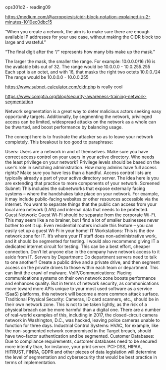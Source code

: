 ops301d2 - reading09

https://medium.com/@acropoiesis/cidr-block-notation-explained-in-2-minutes-1010ec0dbc15 

“When you create a network, the aim is to make sure there are enough available IP addresses for your use case, without making the CIDR block too large and wasteful.”

“The final digit after the “/” represents how many bits make up the mask.”

The larger the mask, the smaller the range. For example:
10.0.0.0/16
/16 is the available bits out of 32.
The range would be 10.0.0.0 - 10.0.255.255
Each spot is an octet, and with 16, that masks the right two octets
10.0.0./24
The range would be 10.0.0.0 - 10.0.0.255

https://www.subnet-calculator.com/cidr.php is really cool

https://www.comptia.org/blog/security-awareness-training-network-segmentation 

Network segmentation is a great way to deter malicious actors seeking easy opportunity targets. Additionally, by segmenting the network, privileged access can be limited, widespread attacks on the network as a whole can be thwarted, and boost performance by balancing usage.

The concept here is to frustrate the attacker so as to leave your network completely. This breakout is too good to paraphrase: 

Users: Users are a network in and of themselves. Make sure you have correct access control on your users in your active directory. Who needs the least privilege on your network? Privilege levels should be based on the user’s role in switching administration. How many admins have full access rights? Make sure you have less than a handful. Access control lists are typically already a part of your active directory server. The idea here is you are extending that practice to more components of your network.
Screened Subnet: This includes the subnetworks that expose externally facing systems – where the handshakes take place on your network. For example, it may include public-facing websites or other resources accessible via the internet. You want to separate things that the public can access from your local area network (LAN) and internal data that needs to be protected.
Guest Network: Guest Wi-Fi should be separate from the corporate Wi-Fi. This may seem like a no brainer, but I find a lot of smaller businesses never bother to set it up. Even residential routers include this feature – you can easily set up a guest Wi-Fi in your home!
IT Workstations: This is the dev network zone for IT. It’s where your IT staff does non-administrative work, and it should be segmented for testing. I would also recommend giving IT a dedicated internet circuit for testing. This can be a best effort, cheaper connection. Don’t let anyone else in the company have network access to it aside from IT.
Servers by Department: Do department servers need to talk to one another? Create a public drive and a private drive, and then segment access on the private drives to those within each team or department. This can limit the crawl of malware.
VoIP/Communications: Placing communications systems on their own network zone boosts performance and enhances quality. But in terms of network security, as communications move toward more APIs unique to your most used software as a service (SaaS) platforms, this network will become a more common attack surface.
Traditional Physical Security: Cameras, ID card scanners, etc., should be in their own network zone. This is not to be taken lightly, as the risk of a physical breach can be more harmful than a digital one. There are a number of real-world examples of this, including in 2017, the closed-circuit camera network in Washington, D.C., was hacked, leaving police cameras unable to function for three days.
Industrial Control Systems: HVAC, for example, like the non-segmented network compromised in the Target breach, should have two-factor authentication and be segmented.
Customer Databases: Due to compliance requirements, customer databases need to be secured more intently than, for instance, your print server. PCI-DSS, HIPAA, HiTRUST, FINRA, GDPR and other pieces of data legislation will determine the level of segmentation and cybersecurity that would be best practice in terms of implementation.
